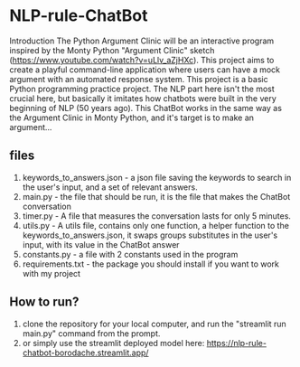 # NLP-rule-ChatBot

Introduction
The Python Argument Clinic will be an interactive program inspired by the Monty Python "Argument Clinic" sketch (https://www.youtube.com/watch?v=uLlv_aZjHXc). 
This project aims to create a playful command-line application where users can have a mock argument with an automated response system.
This project is a basic Python programming practice project. The NLP part here isn't the most crucial here, but basically it imitates how chatbots were built in the very beginning of NLP (50 years ago). This ChatBot works in the same way as the Argument Clinic in Monty Python, and it's target is to make an argument...


## files
1. keywords_to_answers.json - a json file saving the keywords to search in the user's input, and a set of relevant 
answers. 
2. main.py - the file that should be run, it is the file that makes the ChatBot conversation
3. timer.py - A file that measures the conversation lasts for only 5 minutes. 
4. utils.py - A utils file, contains only one function, a helper function to the keywords_to_answers.json, it swaps 
groups substitutes in the user's input, with its value in the ChatBot answer
5. constants.py - a file with 2 constants used in the program
6. requirements.txt - the package you should install if you want to work with my project

## How to run?
1. clone the repository for your local computer, and run the "streamlit run main.py" command from the prompt.
1. or simply use the streamlit deployed model here: https://nlp-rule-chatbot-borodache.streamlit.app/
